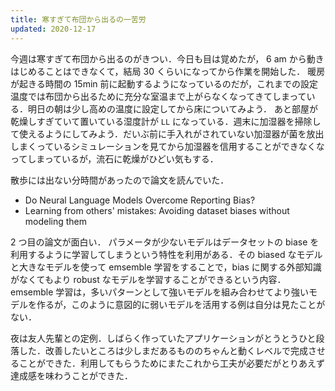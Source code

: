 ```yaml
---
title: 寒すぎて布団から出るの一苦労
updated: 2020-12-17
---
```


今週は寒すぎて布団から出るのがきつい．今日も目は覚めたが， 6 am から動きはじめることはできなくて，結局 30 くらいになってから作業を開始した．
暖房が起きる時間の 15min 前に起動するようになっているのだが，これまでの設定温度では布団から出るために充分な室温まで上がらなくなってきてしまっている．明日の朝は少し高めの温度に設定してから床についてみよう．
あと部屋が乾燥しすぎていて置いている湿度計が  `LL` になっている．週末に加湿器を掃除して使えるようにしてみよう．だいぶ前に手入れがされていない加湿器が菌を放出しまくっているシミュレーションを見てから加湿器を信用することができなくなってしまっているが，流石に乾燥がひどい気もする．

散歩には出ない分時間があったので論文を読んでいた．

- Do Neural Language Models Overcome Reporting Bias? 
- Learning from others' mistakes: Avoiding dataset biases without modeling them

2 つ目の論文が面白い．
パラメータが少ないモデルはデータセットの biase を利用するように学習してしまうという特性を利用がある．その biased なモデルと大きなモデルを使って emsemble 学習をすることで，bias に関する外部知識がなくてもより robust なモデルを学習することができるという内容．
emsemble 学習は，多いパターンとして強いモデルを組み合わせてより強いモデルを作るが，このように意図的に弱いモデルを活用する例は自分は見たことがない．

夜は友人先輩との定例．しばらく作っていたアプリケーションがとうとうひと段落した．改善したいところは少しまだあるもののちゃんと動くレベルで完成させることができた．利用してもらうためにまたこれから工夫が必要だがとりあえず達成感を味わうことができた．
